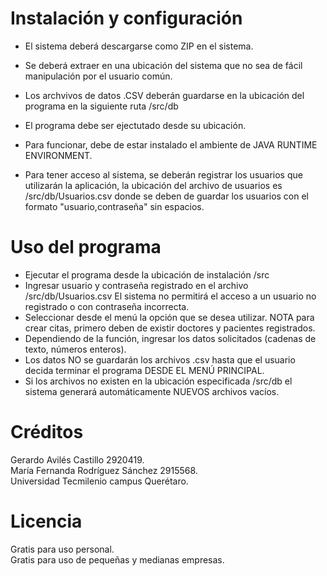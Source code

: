 # Instalación y configuración
- El sistema deberá descargarse como ZIP en el sistema. 
- Se deberá extraer en una ubicación del sistema que no sea de fácil manipulación por el usuario común.
- Los archvivos de datos .CSV deberán guardarse en la ubicación del programa en la siguiente ruta /src/db
- El programa debe ser ejectutado desde su ubicación.
- Para funcionar, debe de estar instalado el ambiente de JAVA RUNTIME ENVIRONMENT.

- Para tener acceso al sistema, se deberán registrar los usuarios que utilizarán la aplicación, la ubicación del archivo de usuarios es /src/db/Usuarios.csv donde se deben de guardar los usuarios con el formato "usuario,contraseña" sin espacios.

# Uso del programa
- Ejecutar el programa desde la ubicación de instalación /src
- Ingresar usuario y contraseña registrado en el archivo /src/db/Usuarios.csv El sistema no permitirá el acceso a un usuario no registrado o con contraseña incorrecta.
- Seleccionar desde el menú la opción que se desea utilizar. NOTA para crear citas, primero deben de existir doctores y pacientes registrados.
- Dependiendo de la función, ingresar los datos solicitados (cadenas de texto, números enteros).
- Los datos NO se guardarán los archivos .csv hasta que el usuario decida terminar el programa DESDE EL MENÚ PRINCIPAL.
- Si los archivos no existen en la ubicación especificada /src/db el sistema generará automáticamente NUEVOS archivos vacíos.

# Créditos
Gerardo Avilés Castillo 2920419. <br>
María Fernanda Rodríguez Sánchez 2915568. <br>
Universidad Tecmilenio campus Querétaro.<br>

# Licencia
Gratis para uso personal.<br>
Gratis para uso de pequeñas y medianas empresas.
